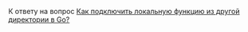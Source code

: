 К ответу на вопрос [Как подключить локальную функцию из другой директории в Go?](https://ru.stackoverflow.com/questions/1440921/Как-подключить-локальную-функцию-из-другой-директории-в-go)
